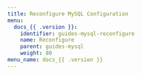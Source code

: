 ```yaml
---
title: Reconfigure MySQL Configuration
menu:
  docs_{{ .version }}:
    identifier: guides-mysql-reconfigure
    name: Reconfigure
    parent: guides-mysql
    weight: 80
menu_name: docs_{{ .version }}
---
```


